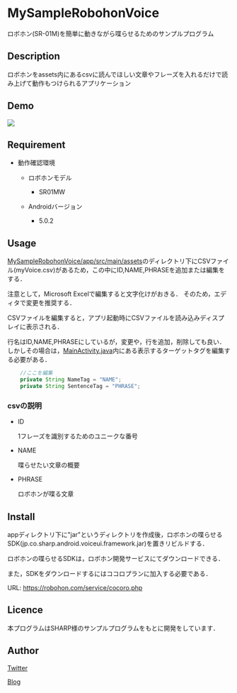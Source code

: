 # MySampleRobohonVoice
ロボホン(SR-01M)を簡単に動きながら喋らせるためのサンプルプログラム

## Description
ロボホンをassets内にあるcsvに読んでほしい文章やフレーズを入れるだけで読み上げて動作もつけられるアプリケーション

## Demo
[![](https://img.youtube.com/vi/4iOCr8tiFCE/0.jpg)](https://www.youtube.com/watch?v=4iOCr8tiFCE)

## Requirement
* 動作確認環境

    * ロボホンモデル
    
        * SR01MW
    
    * Androidバージョン
        
        * 5.0.2

## Usage
[MySampleRobohonVoice/app/src/main/assets](https://github.com/Momijinn/MySampleRobohonVoice/blob/master/app/src/main/assets/myVoice.csv)のディレクトリ下にCSVファイル(myVoice.csv)があるため，この中にID,NAME,PHRASEを追加または編集をする．

注意として，Microsoft Excelで編集すると文字化けがおきる．
そのため，エディタで変更を推奨する．

CSVファイルを編集すると，アプリ起動時にCSVファイルを読み込みディスプレイに表示される．

行名はID,NAME,PHRASEにしているが，変更や，行を追加，削除しても良い．
しかしその場合は，[MainActivity.java](https://github.com/Momijinn/MySampleRobohonVoice/blob/master/app/src/main/java/com/example/kananote/mysamplerobohonvoice/MainActivity.java)内にある表示するターゲットタグを編集する必要がある．
```java
    //ここを編集
    private String NameTag = "NAME";
    private String SentenceTag = "PHRASE";
```

### csvの説明
* ID
    
    1フレーズを識別するためのユニークな番号

* NAME
    
    喋らせたい文章の概要
    
* PHRASE

    ロボホンが喋る文章


## Install
appディレクトリ下に"jar"というディレクトリを作成後，ロボホンの喋らせるSDK(jp.co.sharp.android.voiceui.framework.jar)を置きリビルドする．

ロボホンの喋らせるSDKは，ロボホン開発サービスにてダウンロードできる．

また，SDKをダウンロードするにはココロプランに加入する必要である．

URL: https://robohon.com/service/cocoro.php

## Licence

本プログラムはSHARP様のサンプルプログラムをもとに開発をしています．

## Author
[Twitter](https://twitter.com/momijinn_aka)

[Blog](http://www.autumn-color.com/)